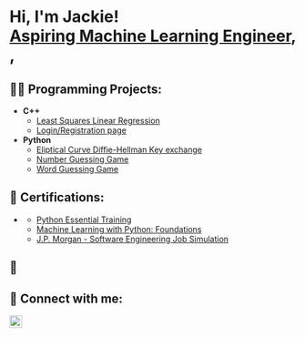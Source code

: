 <h1>Hi, I'm Jackie! <br/><a href="https://github.com/LiJackieS">Aspiring Machine Learning Engineer</a>, <a href="https://www.linkedin.com/in/LiJackieS/"></a>,

<h2>👨‍💻 Programming Projects:</h2>

- <b>C++</b>
  - [Least Squares Linear Regression](https://github.com/LiJackieS/Linear-Algebra)
  - [Login/Registration page](https://github.com/LiJackieS/Registration-login-Page/blob/main/README.md)
- <b>Python</b>
  - [Eliptical Curve Diffie-Hellman Key exchange](https://github.com/LiJackieS/Cryptography)
  - [Number Guessing Game](https://github.com/LiJackieS/Python)
  - [Word Guessing Game](https://github.com/LiJackieS/Python)
    

<h2>📄 Certifications:</h2>

- <b></b>
  - [Python Essential Training](https://www.linkedin.com/learning/certificates/475e83f4fd1c21f9afd9621a11d6ee5d3293dbb379040e7af8d09ba87ef55b96)
  - [Machine Learning with Python: Foundations](https://www.linkedin.com/learning/certificates/1930f8d2f0fc617c483d408d89102911714ee48356af08917249f99413480f37)
  - [J.P. Morgan - Software Engineering Job Simulation](https://forage-uploads-prod.s3.amazonaws.com/completion-certificates/J.P.%20Morgan/R5iK7HMxJGBgaSbvk_J.P.%20Morgan_sYRvScXjwe4XdDNHY_1719445155716_completion_certificate.pdf)
<h2> 🔭 

<h2> 🤳 Connect with me:</h2>


[<img align="left" alt="JackieLi | LinkedIn" width="22px" src="https://cdn.jsdelivr.net/npm/simple-icons@v3/icons/linkedin.svg" />][linkedin]

[linkedin]: https://linkedin.com/in/LiJackieS

<!--
Here are some ideas to get you started:

- 🔭 I’m currently working on ...
- 🌱 I’m currently learning ...
- 👯 I’m looking to collaborate on ...
- 🤔 I’m looking for help with ...
- 💬 Ask me about ...
- 📫 How to reach me: ...
- 😄 Pronouns: ...
- ⚡ Fun fact: ...
-->
